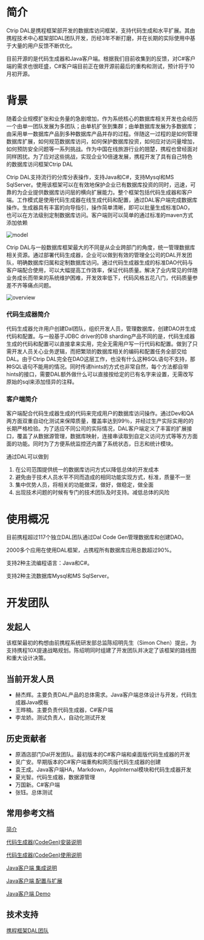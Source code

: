 # 简介
Ctrip DAL是携程框架部开发的数据库访问框架，支持代码生成和水平扩展。其由携程技术中心框架部DAL团队开发，历经3年不断打磨，并在长期的实际使用中基于大量的用户反馈不断优化。

目前开源的是代码生成器和Java客户端。根据我们目前收集到的反馈，对C#客户端的需求也很旺盛，C#客户端目前正在做开源前最后的重构和测试，预计将于10月初开源。

# 背景
随着企业规模扩张和业务量的急剧增加，作为系统核心的数据库相关开发也会经历一个由单一团队发展为多团队；由单机扩张到集群；由单数据库发展为多数据库；由采用单一数据库产品到多种数据库产品并存的过程。伴随这一过程的是如何管理数据库扩展，如何规范数据库访问，如何保护数据库投资，如何应对访问量增加，如何预防安全问题等一系列挑战。作为中国在线旅游行业的翘楚，携程也曾经面对同样困扰。为了应对这些挑战，实现企业10倍速发展，携程开发了具有自己特色的数据库访问框架Ctrip DAL

Ctrip DAL支持流行的分库分表操作，支持Java和C#，支持Mysql和MS SqlServer。使用该框架可以在有效地保护企业已有数据库投资的同时，迅速，可靠的为企业提供数据库访问层的横向扩展能力。整个框架包括代码生成器和客户端。工作模式是使用代码生成器在线生成代码和配置，通过DAL客户端完成数据库操作。生成器具有丰富的向导指引，操作简单清晰，即可以批量生成标准DAO，也可以在方法级别定制数据库访问。客户端则可以简单的通过标准的maven方式添加依赖

![model](https://github.com/ctripcorp/dal/blob/master/doc/codegen_work_model.png)

Ctrip DAL与一般数据库框架最大的不同是从企业跨部门的角度，统一管理数据库相关资源。通过部署代码生成器，企业可以做到有效的管理全公司的DAL开发团队，明确数据库归属和定制数据库访问。通过代码生成器生成的标准DAO代码与客户端配合使用，可以大幅提高工作效率，保证代码质量。解决了业内常见的伴随业务成长而带来的系统维护困难，开发效率低下，代码风格五花八门，代码质量参差不齐等痛点问题。

![overview](https://github.com/ctripcorp/dal/blob/master/doc/codegen_overview.png)

### 代码生成器简介
代码生成器允许用户创建Dal团队，组织开发人员，管理数据库，创建DAO并生成代码和配置。与一般基于JDBC driver的DB sharding产品不同的是，代码生成器生成的代码和配置可以直接拿来实用，完全无需用户写一行代码和配置。做到了只需开发人员关心业务逻辑，而把繁琐的数据库相关的编码和配置任务全部交给DAL。由于Ctrip DAL完全在DAO这层工作，也没有什么这种SQL语句不支持，那种SQL语句不能用的情况。同时传递hints的方式也非常自然，每个方法都自带hints的接口，需要DAL额外做什么可以直接按给定的已有名字来设置，无需改写原始的sql来添加怪异的注释。

### 客户端简介
客户端配合代码生成器生成的代码来完成用户的数据库访问操作。通过Dev和QA两方面双重自动化测试来保障质量，覆盖率达到99％，并经过生产实际实用的的长期严格检验。为了适应不同公司的实际情况，DAL客户端定义了丰富的扩展接口，覆盖了从数据源管理，数据库映射，连接串读取到自定义访问方式等等方方面面的功能。同时为了方便系统监控还内置了系统状态，日志和统计模块。

通过DAL可以做到

1. 在公司范围提供统一的数据库访问方式以降低总体的开发成本
2. 避免由于技术人员水平不同而造成的相同功能实现方式，标准，质量不一至
3. 集中优势人员，将相关的功能做深，做好，做稳定，做全面
4. 出现技术问题的时候有专门的技术团队及时支持。减低总体的风险

# 使用概况
目前携程超过117个独立DAL团队通过Dal Code Gen管理数据库和创建DAO。

2000多个应用在使用DAL框架，占携程所有数据库应用总数超过90%。

支持2种主流编程语言：Java和C#。

支持2种主流数据库Mysql和MS SqlServer。

# 开发团队
## 发起人
该框架最初的构想由前携程系统研发部总监陈绍明先生（Simon Chen）提出，为支持携程10X提速战略规划。陈绍明同时组建了开发团队并决定了该框架的路线图和重大设计决策。
## 当前开发人员
* 赫杰辉。主要负责DAL产品的总体需求。Java客户端总体设计与开发，代码生成器Java模板
* 王晔楠。主要负责代码生成器，C#客户端
* 李龙娇。测试负责人，自动化测试开发

## 历史贡献者
* 原酒店部门Dal开发团队。最初版本的C#客户端和桌面版代码生成器的开发
* 吴广安。早期版本的C#客户端重构和网页版代码生成器的创建
* 袁王成。Java客户端HA，Markdown，AppInternal模块和代码生成器开发
* 夏光智。代码生成器，数据源管理
* 万国新。C#客户端
* 张钰。总体测试

## 常用参考文档
[简介](https://github.com/ctripcorp/dal/wiki)

[代码生成器(CodeGen)安装说明](https://github.com/ctripcorp/dal/wiki/%E4%BB%A3%E7%A0%81%E7%94%9F%E6%88%90%E5%99%A8(CodeGen)%E5%AE%89%E8%A3%85%E8%AF%B4%E6%98%8E)

[代码生成器(CodeGen)使用说明](https://github.com/ctripcorp/dal/wiki/%E4%BB%A3%E7%A0%81%E7%94%9F%E6%88%90%E5%99%A8(CodeGen)%E4%BD%BF%E7%94%A8%E8%AF%B4%E6%98%8E)

[Java客户端 集成说明](https://github.com/ctripcorp/dal/wiki/Java%E5%AE%A2%E6%88%B7%E7%AB%AF-%E9%9B%86%E6%88%90%E8%AF%B4%E6%98%8E)

[Java客户端 配置与扩展](https://github.com/ctripcorp/dal/wiki/Java%E5%AE%A2%E6%88%B7%E7%AB%AF-%E9%85%8D%E7%BD%AE%E4%B8%8E%E6%89%A9%E5%B1%95)

[Java客户端 Demo](https://github.com/ctripcorp/dal/wiki/Java%E5%AE%A2%E6%88%B7%E7%AB%AF-%E9%9B%86%E6%88%90%E8%AF%B4%E6%98%8E#demo-project)

## 技术支持
[携程框架DAL团队](mailto:rdfxdal@Ctrip.com)
